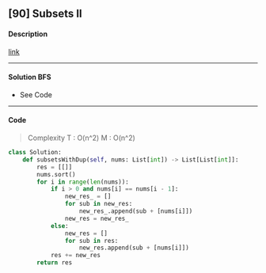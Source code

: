 ## [90] Subsets II

#### Description

[link](https://leetcode.com/problems/subsets-ii/)

---

#### Solution BFS

- See Code

---

#### Code

> Complexity  T : O(n^2)   M : O(n^2)

```python
class Solution:
    def subsetsWithDup(self, nums: List[int]) -> List[List[int]]:
        res = [[]]
        nums.sort()
        for i in range(len(nums)):
            if i > 0 and nums[i] == nums[i - 1]:
                new_res_ = []
                for sub in new_res:
                    new_res_.append(sub + [nums[i]])
                new_res = new_res_
            else:
                new_res = []
                for sub in res:
                    new_res.append(sub + [nums[i]])
            res += new_res
        return res
```